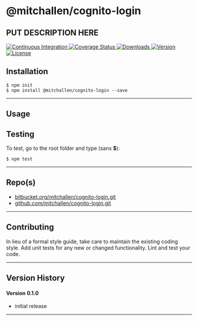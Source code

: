 @mitchallen/cognito-login
==
PUT DESCRIPTION HERE
--

<p align="left">
  <a href="https://travis-ci.org/mitchallen/cognito-login">
    <img src="https://img.shields.io/travis/mitchallen/cognito-login.svg?style=flat-square" alt="Continuous Integration">
  </a>
  <a href="https://codecov.io/gh/mitchallen/cognito-login">
    <img src="https://codecov.io/gh/mitchallen/cognito-login/branch/master/graph/badge.svg" alt="Coverage Status">
  </a>
  <a href="https://npmjs.org/package/@mitchallen/cognito-login">
    <img src="http://img.shields.io/npm/dt/@mitchallen/cognito-login.svg?style=flat-square" alt="Downloads">
  </a>
  <a href="https://npmjs.org/package/@mitchallen/cognito-login">
    <img src="http://img.shields.io/npm/v/@mitchallen/cognito-login.svg?style=flat-square" alt="Version">
  </a>
  <a href="https://npmjs.com/package/@mitchallen/cognito-login">
    <img src="https://img.shields.io/github/license/mitchallen/cognito-login.svg" alt="License"></a>
  </a>
</p>

## Installation

    $ npm init
    $ npm install @mitchallen/cognito-login --save
  
* * *

## Usage

## Testing

To test, go to the root folder and type (sans __$__):

    $ npm test
   
* * *
 
## Repo(s)

* [bitbucket.org/mitchallen/cognito-login.git](https://bitbucket.org/mitchallen/cognito-login.git)
* [github.com/mitchallen/cognito-login.git](https://github.com/mitchallen/cognito-login.git)

* * *

## Contributing

In lieu of a formal style guide, take care to maintain the existing coding style.
Add unit tests for any new or changed functionality. Lint and test your code.

* * *

## Version History

#### Version 0.1.0 

* initial release

* * *
